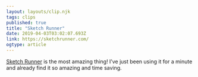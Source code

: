 ```yaml
---
layout: layouts/clip.njk
tags: clips
published: true
title: "Sketch Runner"
date: 2019-04-03T03:02:07.693Z
link: https://sketchrunner.com/
ogtype: article
---
```

[Sketch Runner](https://sketchrunner.com/) is the most amazing thing! I’ve just been using it for a minute and already find it so amazing and time saving.
